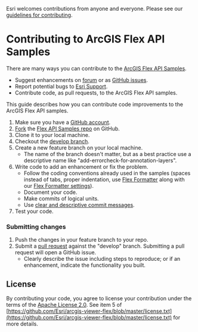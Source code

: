 Esri welcomes contributions from anyone and everyone. Please see our 
[guidelines for contributing](https://github.com/esri/contributing).

# Contributing to ArcGIS Flex API Samples

There are many ways you can contribute to the [ArcGIS Flex API Samples](https://github.com/Esri/arcgis-samples-flex).

* Suggest enhancements on [forum](http://forums.arcgis.com/forums/18-ArcGIS-API-for-Flex) or as [GitHub issues](https://github.com/Esri/arcgis-samples-flex/issues/).
* Report potential bugs to [Esri Support](http://support.esri.com/).
* Contribute code, as pull requests, to the ArcGIS Flex API samples.

This guide describes how you can contribute code improvements to the ArcGIS Flex API samples.

1. Make sure you have a [GitHub account](https://github.com/signup/free).
2. [Fork](https://help.github.com/articles/fork-a-repo) the [Flex API Samples repo](https://github.com/Esri/arcgis-samples-flex/) on GitHub.
3. Clone it to your local machine.
4. Checkout the [develop branch](https://github.com/Esri/arcgis-samples-flex/tree/develop).
5. Create a new feature branch on your local machine.
    * The name of the branch doesn't matter, but as a best practice use a descriptive name like "add-errorcheck-for-annotation-layers".
6. Write code to add an enhancement or fix the problem.  
    * Follow the coding conventions already used in the samples (spaces instead of tabs, proper indentation, use [Flex Formatter](http://sourceforge.net/projects/flexformatter/files/) along with our [Flex Formatter settings](https://github.com/Esri/arcgis-viewer-flex/blob/develop/FlexFormatter.properties)).
    * Document your code.
    * Make commits of logical units.
    * Use [clear and descriptive commit messages](http://tbaggery.com/2008/04/19/a-note-about-git-commit-messages.html).
7. Test your code.

### Submitting changes
1. Push the changes in your feature branch to your repo.
2. Submit a [pull request](https://help.github.com/articles/using-pull-requests) against the "develop" branch.  Submitting a pull request will open a GitHub issue.
    * Clearly describe the issue including steps to reproduce; or if an enhancement, indicate the functionality you built.

## License
By contributing your code, you agree to license your contribution under the terms of the [Apache License 2.0](https://github.com/Esri/arcgis-viewer-flex/blob/master/license.txt).  See item 5 of [https://github.com/Esri/arcgis-viewer-flex/blob/master/license.txt](https://github.com/Esri/arcgis-viewer-flex/blob/master/license.txt) for more details.
